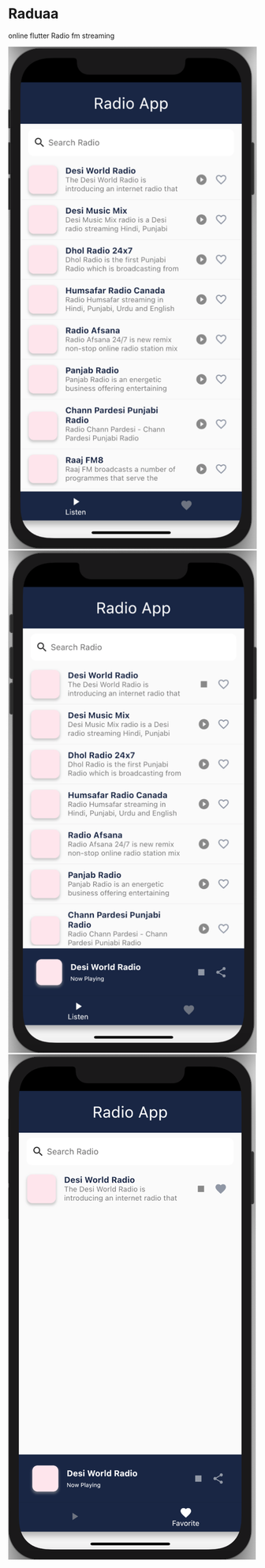 # Raduaa
online flutter Radio fm streaming 

![Screenshot](Screenshot%202020-12-15%20at%207.54.19%20AM.png)
![Screenshot](Screenshot%202020-12-15%20at%207.54.41%20AM.png)
![Screenshot](Screenshot%202020-12-15%20at%207.55.00%20AM.png)
